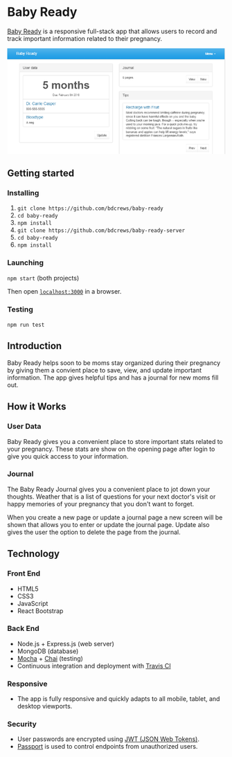<h1>Baby Ready</h1>
<p><a href="https://bookkeeper-ape-63565.netlify.com/">Baby Ready</a> is a responsive full-stack app that allows users to record and track important information related to their pregnancy.</p>
<img src="public/help0101.png">

## Getting started
### Installing

1. `git clone https://github.com/bdcrews/baby-ready`
2. `cd baby-ready`
3. `npm install`
4. `git clone https://github.com/bdcrews/baby-ready-server`
5. `cd baby-ready`
6. `npm install`

### Launching
`npm start` (both projects)

Then open [`localhost:3000`](http://localhost:3000) in a browser.
### Testing
`npm run test`

<h2>Introduction</h2>
<p>Baby Ready helps soon to be moms stay organized during their pregnancy by giving them a convient place to save, view, and update important information.  The app gives helpful tips and has a journal for new moms fill out.</p>

<h2>How it Works</h2>
<h3>User Data</h3>
<p>Baby Ready gives you a convenient place to store important stats related to your pregnancy. These stats are show on the opening page after login to give you quick access to your information.</p>

<h3>Journal</h3>
<p>The Baby Ready Journal gives you a convenient place to jot down your thoughts. Weather that is a list of questions for your next doctor's visit or happy memories of your pregnancy that you don't want to forget.</p>
<p>When you create a new page or update a journal page a new screen will be shown that allows you to enter or update the journal page. Update also gives the user the option to delete the page from the journal.</p>

<h2>Technology</h2>
<h3>Front End</h3>
<ul>
  <li>HTML5</li>
  <li>CSS3</li>
  <li>JavaScript</li>
  <li>React Bootstrap</li>
</ul>
<h3>Back End</h3>
<ul>
  <li>Node.js + Express.js (web server)</li>
  <li>MongoDB (database)</li>
  <li><a href="https://mochajs.org/">Mocha</a> + <a href="http://chaijs.com/">Chai</a> (testing)</li>
  <li>Continuous integration and deployment with <a href="https://travis-ci.org/">Travis CI</a></li>
</ul>
<h3>Responsive</h3>
<ul>
  <li>The app is fully responsive and quickly adapts to all mobile, tablet, and desktop viewports.</li>
</ul>
<h3>Security</h3>
<ul>
  <li>User passwords are encrypted using <a href="https://jwt.io/">JWT (JSON Web Tokens)</a>.</li>
  <li><a href="http://passportjs.org/">Passport</a> is used to control endpoints from unauthorized users.</li>
</ul>
